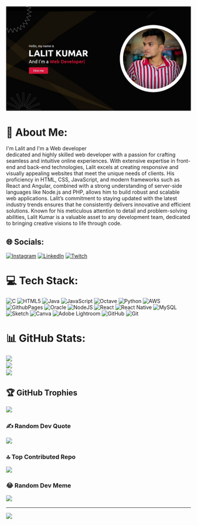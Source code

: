 ![logo](https://github.com/Lalitkumar19/Lalit-kumar/blob/main/images/github-banner-lalit.jpg)
# 💫 About Me:
I'm Lalit and I'm a Web developer<br>dedicated and highly skilled web developer with a passion for crafting seamless and intuitive online experiences. With extensive expertise in front-end and back-end technologies, Lalit excels at creating responsive and visually appealing websites that meet the unique needs of clients. His proficiency in HTML, CSS, JavaScript, and modern frameworks such as React and Angular, combined with a strong understanding of server-side languages like Node.js and PHP, allows him to build robust and scalable web applications. Lalit’s commitment to staying updated with the latest industry trends ensures that he consistently delivers innovative and efficient solutions. Known for his meticulous attention to detail and problem-solving abilities, Lalit Kumar is a valuable asset to any development team, dedicated to bringing creative visions to life through code.


## 🌐 Socials:
[![Instagram](https://img.shields.io/badge/Instagram-%23E4405F.svg?logo=Instagram&logoColor=white)](https://instagram.com/lalit19_) [![LinkedIn](https://img.shields.io/badge/LinkedIn-%230077B5.svg?logo=linkedin&logoColor=white)](https://linkedin.com/in/łãłiť-kúmäř-) [![Twitch](https://img.shields.io/badge/Twitch-%239146FF.svg?logo=Twitch&logoColor=white)](https://twitch.tv/@klalit19_) 

# 💻 Tech Stack:
![C](https://img.shields.io/badge/c-%2300599C.svg?style=for-the-badge&logo=c&logoColor=white) ![HTML5](https://img.shields.io/badge/html5-%23E34F26.svg?style=for-the-badge&logo=html5&logoColor=white) ![Java](https://img.shields.io/badge/java-%23ED8B00.svg?style=for-the-badge&logo=openjdk&logoColor=white) ![JavaScript](https://img.shields.io/badge/javascript-%23323330.svg?style=for-the-badge&logo=javascript&logoColor=%23F7DF1E) ![Octave](https://img.shields.io/badge/OCTAVE-darkblue?style=for-the-badge&logo=octave&logoColor=fcd683) ![Python](https://img.shields.io/badge/python-3670A0?style=for-the-badge&logo=python&logoColor=ffdd54) ![AWS](https://img.shields.io/badge/AWS-%23FF9900.svg?style=for-the-badge&logo=amazon-aws&logoColor=white) ![GithubPages](https://img.shields.io/badge/github%20pages-121013?style=for-the-badge&logo=github&logoColor=white) ![Oracle](https://img.shields.io/badge/Oracle-F80000?style=for-the-badge&logo=oracle&logoColor=white) ![NodeJS](https://img.shields.io/badge/node.js-6DA55F?style=for-the-badge&logo=node.js&logoColor=white) ![React](https://img.shields.io/badge/react-%2320232a.svg?style=for-the-badge&logo=react&logoColor=%2361DAFB) ![React Native](https://img.shields.io/badge/react_native-%2320232a.svg?style=for-the-badge&logo=react&logoColor=%2361DAFB) ![MySQL](https://img.shields.io/badge/mysql-4479A1.svg?style=for-the-badge&logo=mysql&logoColor=white) ![Sketch](https://img.shields.io/badge/Sketch-FFB387?style=for-the-badge&logo=sketch&logoColor=black) ![Canva](https://img.shields.io/badge/Canva-%2300C4CC.svg?style=for-the-badge&logo=Canva&logoColor=white) ![Adobe Lightroom](https://img.shields.io/badge/Adobe%20Lightroom-31A8FF.svg?style=for-the-badge&logo=Adobe%20Lightroom&logoColor=white) ![GitHub](https://img.shields.io/badge/github-%23121011.svg?style=for-the-badge&logo=github&logoColor=white) ![Git](https://img.shields.io/badge/git-%23F05033.svg?style=for-the-badge&logo=git&logoColor=white)
# 📊 GitHub Stats:
![](https://github-readme-stats.vercel.app/api?username=Lalitkumar19&theme=dark&hide_border=false&include_all_commits=false&count_private=false)<br/>
![](https://github-readme-streak-stats.herokuapp.com/?user=Lalitkumar19&theme=dark&hide_border=false)<br/>
![](https://github-readme-stats.vercel.app/api/top-langs/?username=Lalitkumar19&theme=dark&hide_border=false&include_all_commits=false&count_private=false&layout=compact)

## 🏆 GitHub Trophies
![](https://github-profile-trophy.vercel.app/?username=Lalitkumar19&theme=radical&no-frame=true&no-bg=false&margin-w=4)

### ✍️ Random Dev Quote
![](https://quotes-github-readme.vercel.app/api?type=horizontal&theme=radical)

### 🔝 Top Contributed Repo
![](https://github-contributor-stats.vercel.app/api?username=Lalitkumar19&limit=5&theme=dark&combine_all_yearly_contributions=true)

### 😂 Random Dev Meme
<img src='https://memer-new.vercel.app/' style="height: 400px;"/>

---
[![](https://visitcount.itsvg.in/api?id=Lalitkumar19&icon=0&color=0)](https://visitcount.itsvg.in)

<!-- Proudly created with GPRM ( https://gprm.itsvg.in ) -->
